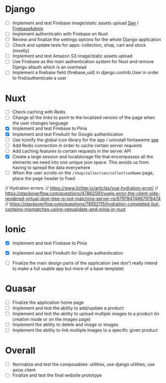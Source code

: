 # Django

- [ ] Implement and test Firebase image/static assets upload [See](https://www.tutorialspoint.com/uploading-image-using-django-with-firebase) / [FirebaseAdmin](https://www.freecodecamp.org/news/how-to-get-started-with-firebase-using-python/)
- [ ] Implement authenticatin with Firebase on Nuxt
- [ ] Review and finalize the settings options for the whole Django application
- [ ] Check and update tests for apps: collection, shop, cart and stock (mostly)
- [ ] Implement and test Amazon S3 image/static assets upload
- [ ] Use Firebase as the main authentication system for Nuxt and remove Django allauth which is an overhead
- [ ] Implement a firebase field (firebase_uid) in django.contrib.User in order to find/authenticate a user

# Nuxt

- [ ] Check caching with Redis
- [ ] Change all the links to point to the localized version of the page when the user changes language
- [x] Implement and test Firebase to Pinia
- [x] Implement and test FireAuth for Google authentication
- [ ] Use Iconify the global icon library for the app / uninstall fontaweme [see](https://iconify.design/getting-started/)
- [ ] Add Redis connection in order to cache certain server requests
- [ ] Add caching features to certain requests in the server API
- [x] Create a large session and localstorage file that encompasses all the elements we need into one unique json space. This avoids us from having to spread the data everywhere
- [ ] When the user scrolls on the `/shop/collection/collectionName` page, place the page header to fixed

// Hydration errors: 
// https://www.lichter.io/articles/vue-hydration-error/
// https://stackoverflow.com/questions/47862591/vuejs-error-the-client-side-rendered-virtual-dom-tree-is-not-matching-server-re/67978474#67978474
// https://stackoverflow.com/questions/78552115/hydration-completed-but-contains-mismatches-using-veevalidate-and-pinia-in-nuxt

# Ionic

- [x] Implement and test Firebase to Pinia
- [x] Implement and test FireAuth for Google authentication
- [ ] Finalize the main design parts of the application (we don't really intend to make a full usable app but more of a base template)


# Quasar

- [ ] Finalize the application home page
- [ ] Implement and test the ability to add/update a product
- [ ] Implement and test the ability to upload multiple images to a product (in creation mode or on the images page)
- [ ] Implement the ability to delete and image or images
- [ ] Implement the ability to link multiple images to a specific given product

# Overall

- [ ] Normalize and test the composables: utilities, use django utilities, use axios client
- [ ] Finalize and test the final website prototype
